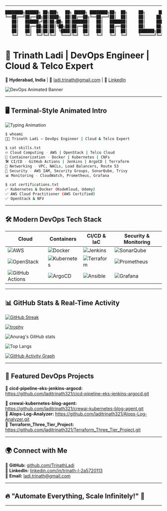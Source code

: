 

---

```bash
████████╗██████╗ ██╗███╗   ██╗ █████╗ ████████╗██╗  ██╗     ██╗      █████╗ ██████╗ ██╗
╚══██╔══╝██╔══██╗██║████╗  ██║██╔══██╗╚══██╔══╝██║  ██║     ██║     ██╔══██╗██╔══██╗██║
   ██║   ██████╔╝██║██╔██╗ ██║███████║   ██║   ███████║     ██║     ███████║██║  ██║██║
   ██║   ██╔══██╗██║██║╚██╗██║██╔══██║   ██║   ██╔══██║     ██║     ██╔══██║██║  ██║██║
   ██║   ██║  ██║██║██║ ╚████║██║  ██║   ██║   ██║  ██║     ███████╗██║  ██║██████╔╝██║
   ╚═╝   ╚═╝  ╚═╝╚═╝╚═╝  ╚═══╝╚═╝  ╚═╝   ╚═╝   ╚═╝  ╚═╝     ╚══════╝╚═╝  ╚═╝╚═════╝ ╚═╝
```

# 🌙 **Trinath Ladi | DevOps Engineer | Cloud & Telco Expert**
📍 **Hyderabad, India** | 📧 [ladi.trinath@gmail.com](mailto:ladi.trinath@gmail.com) | 🔗 [LinkedIn](https://www.linkedin.com/in/trinath-l-2a5720113)

![DevOps Animated Banner](https://github.com/TrinathLadi/TrinathLadi/blob/main/banner.gif)

---

## **🖥️ Terminal-Style Animated Intro**
![Typing Animation](https://readme-typing-svg.herokuapp.com?font=Fira+Code&size=22&pause=1000&color=00FF00&background=000000&width=750&lines=%24+whoami+-+Trinath+Ladi%2C+DevOps+Engineer;%24+cat+skills.txt+-+Cloud+%7C+Containers+%7C+IaC+%7C+CI%2FCD+%7C+Networking;%24+cat+certifications.txt+-+AWS+%7C+Kubernetes+%7C+Docker+%7C+OpenStack)

```bash
$ whoami
👨‍💻 Trinath Ladi – DevOps Engineer | Cloud & Telco Expert

$ cat skills.txt
🔥 Cloud Computing - AWS | OpenStack | Telco Cloud
🔧 Containerization - Docker | Kubernetes | CNFs
🛠️ CI/CD - GitHub Actions | Jenkins | ArgoCD | Terraform
📡 Networking - VPC, NACLs, Load Balancers, Route 53
🔐 Security - AWS IAM, Security Groups, SonarQube, Trivy
📊 Monitoring - CloudWatch, Prometheus, Grafana

$ cat certifications.txt
✅ Kubernetes & Docker (KodeKloud, Udemy)
✅ AWS Cloud Practitioner (AWS Certified)
✅ OpenStack & NFV
```

---

## **🛠 Modern DevOps Tech Stack**

| **Cloud** | **Containers** | **CI/CD & IaC** | **Security & Monitoring** |  
|------------|------------------|----------------|--------------------|  
| ![AWS](https://img.shields.io/badge/AWS-232F3E?style=for-the-badge&logo=amazonaws&logoColor=white) | ![Docker](https://img.shields.io/badge/Docker-2496ED?style=for-the-badge&logo=docker&logoColor=white) | ![Jenkins](https://img.shields.io/badge/Jenkins-D24939?style=for-the-badge&logo=jenkins&logoColor=white) | ![SonarQube](https://img.shields.io/badge/SonarQube-4E9BCD?style=for-the-badge&logo=sonarqube&logoColor=white) |  
| ![OpenStack](https://img.shields.io/badge/OpenStack-ED1944?style=for-the-badge&logo=openstack&logoColor=white) | ![Kubernetes](https://img.shields.io/badge/Kubernetes-326CE5?style=for-the-badge&logo=kubernetes&logoColor=white) | ![Terraform](https://img.shields.io/badge/Terraform-623CE4?style=for-the-badge&logo=terraform&logoColor=white) | ![Prometheus](https://img.shields.io/badge/Prometheus-E6522C?style=for-the-badge&logo=prometheus&logoColor=white) |  
| ![GitHub Actions](https://img.shields.io/badge/GitHub%20Actions-2088FF?style=for-the-badge&logo=github-actions&logoColor=white) | ![ArgoCD](https://img.shields.io/badge/ArgoCD-EB5E28?style=for-the-badge&logo=argo&logoColor=white) | ![Ansible](https://img.shields.io/badge/Ansible-EE0000?style=for-the-badge&logo=ansible&logoColor=white) | ![Grafana](https://img.shields.io/badge/Grafana-F46800?style=for-the-badge&logo=grafana&logoColor=white) |

---

## **📊 GitHub Stats & Real-Time Activity**
[![GitHub Streak](https://streak-stats.demolab.com/?user=laditrinath321&theme=dark)](https://git.io/streak-stats)

[![trophy](https://github-profile-trophy.vercel.app/?username=laditrinath321&theme=matrix)](https://github.com/ryo-ma/github-profile-trophy)

![Anurag's GitHub stats](https://github-readme-stats.vercel.app/api?username=laditrinath321&show_icons=true&theme=highcontrast)

![Top Langs](https://github-readme-stats.vercel.app/api/top-langs/?username=laditrinath321&layout=compact&theme=tokyonight)

[![GitHub Activity Graph](https://github-readme-activity-graph.vercel.app/graph?username=laditrinath321&theme=tokyo-night)](https://github.com/Ashutosh00710/github-readme-activity-graph)


---

## **🚀 Featured DevOps Projects**
🔹 **cicd-pipeline-eks-jenkins-argocd:** https://github.com/laditrinath321/cicd-pipeline-eks-jenkins-argocd.git

🔹 **crewai-kubernetes-blog-agent:**  https://github.com/laditrinath321/crewai-kubernetes-blog-agent.git  
🔹 **AIops-Log-Analyzer:**  https://github.com/laditrinath321/AIops-Log-Analyzer.git  
🔹 **Terraform_Three_Tier_Project:**  https://github.com/laditrinath321/Terraform_Three_Tier_Project.git 

---

## **🌍 Connect with Me**
🌟 **GitHub:** [github.com/TrinathLadi](https://github.com/TrinathLadi)  
🔗 **LinkedIn:** [linkedin.com/in/trinath-l-2a5720113](https://www.linkedin.com/in/trinath-l-2a5720113)  
📩 **Email:** [ladi.trinath@gmail.com](mailto:ladi.trinath@gmail.com)  

---

## **🔥 "Automate Everything, Scale Infinitely!" 🚀**  

---

